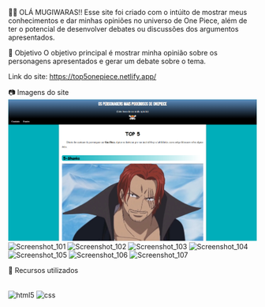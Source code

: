 🏴‍☠️ OLÁ MUGIWARAS!!
Esse site foi criado com o intúito de mostrar meus conhecimentos e dar minhas opiniões no universo de One Piece, além de ter o potencial de desenvolver debates ou discussões dos argumentos apresentados.

📄 Objetivo
O objetivo principal é mostrar minha opinião sobre os personagens apresentados e gerar um debate sobre o tema.

Link do site: https://top5onepiece.netlify.app/

📷 Imagens do site
<img src=imagens/Screenshot_100.png>
![Screenshot_101](https://github.com/schizary/MINI_PI/assets/161368632/3adf9d72-c8b8-455b-91c5-98c86a2f4777)
![Screenshot_102](https://github.com/schizary/MINI_PI/assets/161368632/4dea9795-31e3-4de9-9370-467877070564)
![Screenshot_103](https://github.com/schizary/MINI_PI/assets/161368632/48000130-06b2-46da-8991-f5de14db1737)
![Screenshot_104](https://github.com/schizary/MINI_PI/assets/161368632/9079c97e-c506-43ed-ab35-580c7d263191)
![Screenshot_105](https://github.com/schizary/MINI_PI/assets/161368632/4449a559-a23b-43c6-a4f3-e385d4a75fd1)
![Screenshot_106](https://github.com/schizary/MINI_PI/assets/161368632/bcf849de-715e-471b-b336-79c8cf01bc94)
![Screenshot_107](https://github.com/schizary/MINI_PI/assets/161368632/85fd3384-0f53-4f36-9640-76317988c0ad)

🔗 Recursos utilizados

<div style="display: inline_block"><br/>
    <img align="center" alt="html5" src="https://img.shields.io/badge/HTML5-E34F26?style=for-the-badge&logo=html5&logoColor=white"/>
    <img align="center" alt="css" src="https://img.shields.io/badge/CSS3-1572B6?style=for-the-badge&logo=css3&logoColor=white"/>
</div>


 
